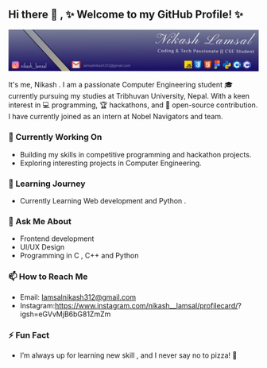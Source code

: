 ## Hi there 👋 , ✨ Welcome to my GitHub Profile! ✨

![Banner Image](./Frame%201.svg)

It's me, Nikash . I am a passionate Computer Engineering student 🎓 currently pursuing my studies at Tribhuvan University, Nepal. With a keen interest in 💻 programming, 🏆 hackathons, and 🌟 open-source contribution. I have currently joined as an intern at Nobel Navigators and team.

### 🔭 Currently Working On
* Building my skills in competitive programming and hackathon projects.
* Exploring interesting projects in Computer Engineering.

### 🌱 Learning Journey
* Currently Learning Web development and Python .

### 💬 Ask Me About
* Frontend development
* UI/UX Design 
* Programming in C , C++ and Python

### 📫 How to Reach Me
* Email: lamsalnikash312@gmail.com
* Instagram:https://www.instagram.com/nikash__lamsal/profilecard/?       igsh=eGVvMjB6bG81ZmZm

### ⚡ Fun Fact
* I’m always up for learning new skill , and I never say no to pizza! 🍕